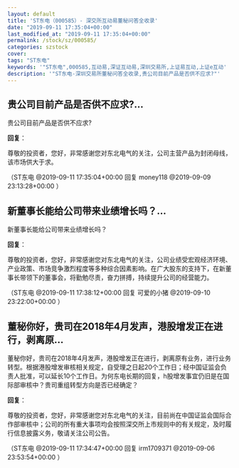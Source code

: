 ```yaml
---
layout: default
title: 'ST东电（000585）- 深交所互动易董秘问答全收录'
date: "2019-09-11 17:35:04+00:00"
last_modified_at: "2019-09-11 17:35:04+00:00"
permalink: /stock/sz/000585/
categories: szstock
cover: 
tags: "ST东电"
keywords: '"ST东电",000585,互动易,深证互动易,深圳交易所,上证易互动,上证e互动'
description: '"ST东电-深圳交易所董秘问答全收录,贵公司目前产品是否供不应求?"'
---
```


## 贵公司目前产品是否供不应求?...

贵公司目前产品是否供不应求?

**回复**：

尊敬的投资者，您好，非常感谢您对东北电气的关注，公司主营产品为封闭母线，该市场供大于求。 

（ST东电  @2019-09-11 17:35:04+00:00 回复 money118  @2019-09-09 23:13:28+00:00 ）

## 新董事长能给公司带来业绩增长吗？...

新董事长能给公司带来业绩增长吗？

**回复**：

尊敬的投资者，您好，非常感谢您对东北电气的关注，公司业绩受宏观经济环境、产业政策、市场竞争激烈程度等多种综合因素影响。在广大股东的支持下，在新董事长带领下的董事会，将勤勉尽责，奋力拼搏，持续提升公司的经营能力。 

（ST东电  @2019-09-11 17:38:12+00:00 回复 可爱的小猪  @2019-09-10 23:22:00+00:00 ）

## 董秘你好，贵司在2018年4月发声，港股增发正在进行，剥离原...

董秘你好，贵司在2018年4月发声，港股增发正在进行，剥离原有业务，进行业务转型。根据港股增发审核相关规定，自受理之日起20个工作日；经中国证监会负责人批准，可以延长10个工作日。为何东电长期的回复，h股增发事宜仍旧是在国际部审核中？贵司重组转型方向是否已经确定？

**回复**：

尊敬的投资者，您好，非常感谢您对东北电气的关注，目前尚在中国证监会国际合作部审核中；公司的所有重大事项均会按照深交所上市规则中的有关规定，及时履行信息披露义务，敬请关注公司公告。 

（ST东电  @2019-09-11 17:34:47+00:00 回复 irm1709371  @2019-09-06 23:53:54+00:00 ）

